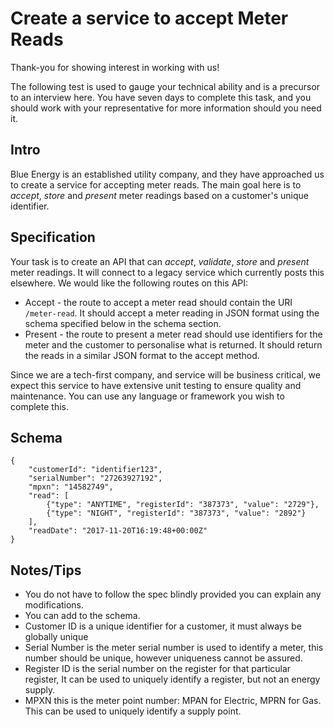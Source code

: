 Create a service to accept Meter Reads
======================================

Thank-you for showing interest in working with us!

The following test is used to gauge your technical ability and is a precursor to an interview here. You have seven days to complete this task, and you should work with your representative for more information should you need it. 

## Intro

Blue Energy is an established utility company, and they have approached us to create a service for accepting meter reads. The main goal here is to *accept*, *store* and *present* meter readings based on a customer's unique identifier.

## Specification

Your task is to create an API that can *accept*, *validate*, *store* and *present* meter readings. It will connect to a legacy service which currently posts this elsewhere. We would like the following routes on this API:

* Accept - the route to accept a meter read should contain the URI `/meter-read`. It should accept a meter reading in JSON format using the schema specified below in the schema section.
* Present - the route to present a meter read should use identifiers for the meter and the customer to personalise what is returned. It should return the reads in a similar JSON format to the accept method. 

Since we are a tech-first company, and service will be business critical, we expect this service to have extensive unit testing to ensure quality and maintenance. You can use any language or framework you wish to complete this.

## Schema

    {
        "customerId": "identifier123",
        "serialNumber": "27263927192",
        "mpxn": "14582749",
        "read": [
            {"type": "ANYTIME", "registerId": "387373", "value": "2729"},
            {"type": "NIGHT", "registerId": "387373", "value": "2892"}
        ],
        "readDate": "2017-11-20T16:19:48+00:00Z"
    }

## Notes/Tips

* You do not have to follow the spec blindly provided you can explain any modifications.
* You can add to the schema.
* Customer ID is a unique identifier for a customer, it must always be globally unique 
* Serial Number is the meter serial number is used to identify a meter, this number should be unique, however uniqueness cannot be assured.
* Register ID is the serial number on the register for that particular register, It can be used to uniquely identify a register, but not an energy supply.
* MPXN this is the meter point number: MPAN for Electric, MPRN for Gas. This can be used to uniquely identify a supply point.
